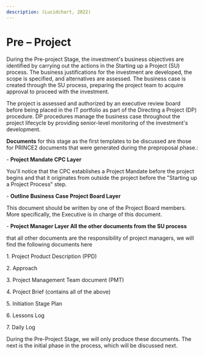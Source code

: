 ```yaml
---
description: (Lucidchart, 2022)
---
```


# Pre – Project

During the Pre-project Stage, the investment's business objectives are identified by carrying out the actions in the Starting up a Project (SU) process. The business justifications for the investment are developed, the scope is specified, and alternatives are assessed. The business case is created through the SU process, preparing the project team to acquire approval to proceed with the investment.

The project is assessed and authorized by an executive review board before being placed in the IT portfolio as part of the Directing a Project (DP) procedure. DP procedures manage the business case throughout the project lifecycle by providing senior-level monitoring of the investment's development.

&#x20;

**Documents** for this stage as the first templates to be discussed are those for PRINCE2 documents that were generated during the preproposal phase.:

&#x20;

\-          **Project Mandate CPC Layer**

You'll notice that the CPC establishes a Project Mandate before the project begins and that it originates from outside the project before the "Starting up a Project Process" step.

\-          **Outline Business Case Project Board Layer**

This document should be written by one of the Project Board members. More specifically, the Executive is in charge of this document.

\-          **Project Manager Layer All the other documents from the SU process**

that all other documents are the responsibility of project managers, we will find the following documents here

1\.       Project Product Description (PPD)

2\.       Approach

3\.       Project Management Team document (PMT)

4\.       Project Brief (contains all of the above)

5\.       Initiation Stage Plan

6\.       Lessons Log

7\.       Daily Log

&#x20;

During the Pre-Project Stage, we will only produce these documents. The next is the initial phase in the process, which will be discussed next.
